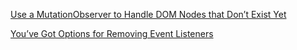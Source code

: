 [Use a MutationObserver to Handle DOM Nodes that Don’t Exist Yet](https://www.macarthur.me/posts/use-mutation-observer-to-handle-nodes-that-dont-exist-yet)

[You’ve Got Options for Removing Event Listeners](https://www.macarthur.me/posts/options-for-removing-event-listeners)
